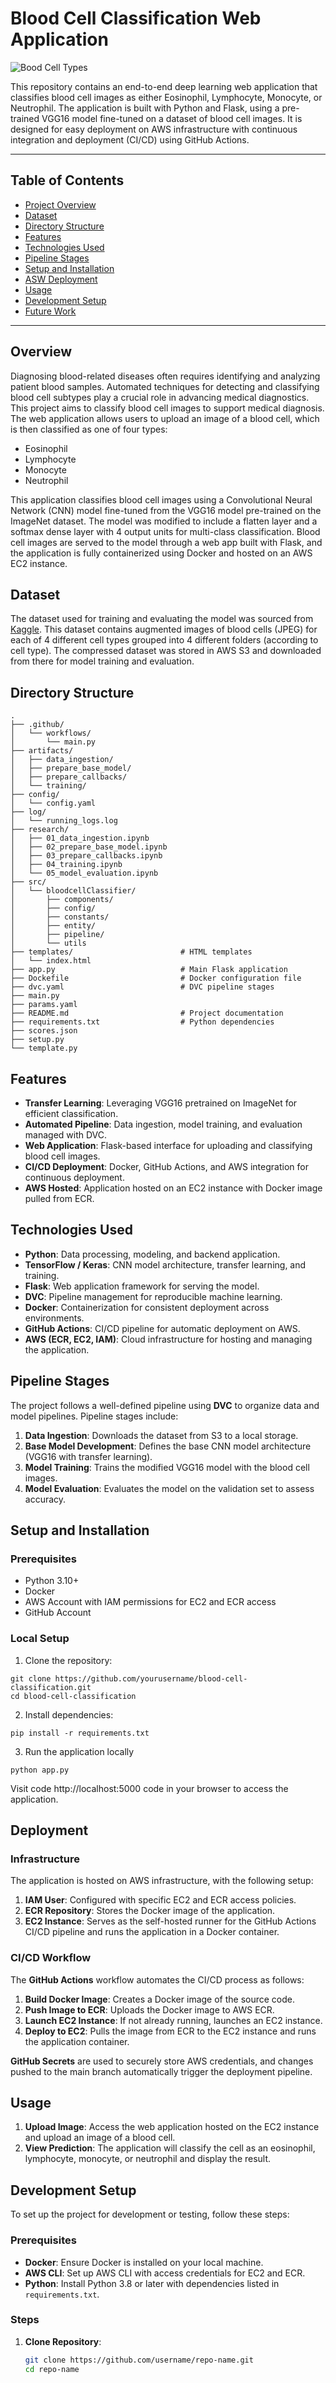 # Blood Cell Classification Web Application
![Bood Cell Types](BloodCellImage.jpg)

This repository contains an end-to-end deep learning web application that classifies blood cell images as either Eosinophil, Lymphocyte, Monocyte, or Neutrophil. The application is built with Python and Flask, using a pre-trained VGG16 model fine-tuned on a dataset of blood cell images. It is designed for easy deployment on AWS infrastructure with continuous integration and deployment (CI/CD) using GitHub Actions.

---

## Table of Contents
- [Project Overview](#project-overview)
- [Dataset](#dataset)
- [Directory Structure](#directory-structure)
- [Features](#features)
- [Technologies Used](#technologies-used)
- [Pipeline Stages](#pipeline-stages)
- [Setup and Installation](#setup-and-installation)
- [ASW Deployment](#deployment)
- [Usage](#usage)
- [Development Setup](#development-setup)
- [Future Work](#future-work)

---

## Overview

Diagnosing blood-related diseases often requires identifying and analyzing patient blood samples. Automated techniques for detecting and classifying blood cell subtypes play a crucial role in advancing medical diagnostics. This project aims to classify blood cell images to support medical diagnosis. The web application allows users to upload an image of a blood cell, which is then classified as one of four types:
- Eosinophil
- Lymphocyte
- Monocyte
- Neutrophil

This application classifies blood cell images using a Convolutional Neural Network (CNN) model fine-tuned from the VGG16 model pre-trained on the ImageNet dataset. The model was modified to include a flatten layer and a softmax dense layer with 4 output units for multi-class classification. Blood cell images are served to the model through a web app built with Flask, and the application is fully containerized using Docker and hosted on an AWS EC2 instance.

## Dataset

The dataset used for training and evaluating the model was sourced from [Kaggle](https://www.kaggle.com/datasets/paultimothymooney/blood-cells/data). This dataset contains augmented images of blood cells (JPEG) for each of 4 different cell types grouped into 4 different folders (according to cell type). The compressed dataset was stored in AWS S3 and downloaded from there for model training and evaluation. 

## Directory Structure

```
.
├── .github/                  
│   └── workflows/
│       └── main.py
├── artifacts/
│   ├── data_ingestion/
│   ├── prepare_base_model/
│   ├── prepare_callbacks/
│   └── training/
├── config/
│   └── config.yaml
├── log/
│   └── running_logs.log        
├── research/
│   ├── 01_data_ingestion.ipynb
│   ├── 02_prepare_base_model.ipynb
│   ├── 03_prepare_callbacks.ipynb
│   ├── 04_training.ipynb
│   └── 05_model_evaluation.ipynb
├── src/                  
│   └── bloodcellClassifier/
│       ├── components/
│       ├── config/
│       ├── constants/
│       ├── entity/
│       ├── pipeline/
│       └── utils
├── templates/                        # HTML templates               
│   └── index.html
├── app.py                            # Main Flask application
├── Dockefile                         # Docker configuration file    
├── dvc.yaml                          # DVC pipeline stages
├── main.py            
├── params.yaml              
├── README.md                         # Project documentation
├── requirements.txt                  # Python dependencies
├── scores.json      
├── setup.py             
└── template.py             
```

## Features

- **Transfer Learning**: Leveraging VGG16 pretrained on ImageNet for efficient classification.
- **Automated Pipeline**: Data ingestion, model training, and evaluation managed with DVC.
- **Web Application**: Flask-based interface for uploading and classifying blood cell images.
- **CI/CD Deployment**: Docker, GitHub Actions, and AWS integration for continuous deployment.
- **AWS Hosted**: Application hosted on an EC2 instance with Docker image pulled from ECR.

## Technologies Used

- **Python**: Data processing, modeling, and backend application.
- **TensorFlow / Keras**: CNN model architecture, transfer learning, and training.
- **Flask**: Web application framework for serving the model.
- **DVC**: Pipeline management for reproducible machine learning.
- **Docker**: Containerization for consistent deployment across environments.
- **GitHub Actions**: CI/CD pipeline for automatic deployment on AWS.
- **AWS (ECR, EC2, IAM)**: Cloud infrastructure for hosting and managing the application.

## Pipeline Stages

The project follows a well-defined pipeline using **DVC** to organize data and model pipelines. Pipeline stages include:
1. **Data Ingestion**: Downloads the dataset from S3 to a local storage.
2. **Base Model Development**: Defines the base CNN model architecture (VGG16 with transfer learning).
3. **Model Training**: Trains the modified VGG16 model with the blood cell images.
4. **Model Evaluation**: Evaluates the model on the validation set to assess accuracy.

## Setup and Installation
### Prerequisites
- Python 3.10+
- Docker
- AWS Account with IAM permissions for EC2 and ECR access
- GitHub Account
### Local Setup
1. Clone the repository:
```
git clone https://github.com/yourusername/blood-cell-classification.git
cd blood-cell-classification
```
2. Install dependencies:
```
pip install -r requirements.txt
```
3. Run the application locally
```
python app.py
```
Visit code http://localhost:5000 code in your browser to access the application.



## Deployment

### Infrastructure

The application is hosted on AWS infrastructure, with the following setup:
1. **IAM User**: Configured with specific EC2 and ECR access policies.
2. **ECR Repository**: Stores the Docker image of the application.
3. **EC2 Instance**: Serves as the self-hosted runner for the GitHub Actions CI/CD pipeline and runs the application in a Docker container.

### CI/CD Workflow

The **GitHub Actions** workflow automates the CI/CD process as follows:
1. **Build Docker Image**: Creates a Docker image of the source code.
2. **Push Image to ECR**: Uploads the Docker image to AWS ECR.
3. **Launch EC2 Instance**: If not already running, launches an EC2 instance.
4. **Deploy to EC2**: Pulls the image from ECR to the EC2 instance and runs the application container.

**GitHub Secrets** are used to securely store AWS credentials, and changes pushed to the main branch automatically trigger the deployment pipeline.

## Usage

1. **Upload Image**: Access the web application hosted on the EC2 instance and upload an image of a blood cell.
2. **View Prediction**: The application will classify the cell as an eosinophil, lymphocyte, monocyte, or neutrophil and display the result.

## Development Setup

To set up the project for development or testing, follow these steps:

### Prerequisites
- **Docker**: Ensure Docker is installed on your local machine.
- **AWS CLI**: Set up AWS CLI with access credentials for EC2 and ECR.
- **Python**: Install Python 3.8 or later with dependencies listed in `requirements.txt`.

### Steps
1. **Clone Repository**:
   ```bash
   git clone https://github.com/username/repo-name.git
   cd repo-name

